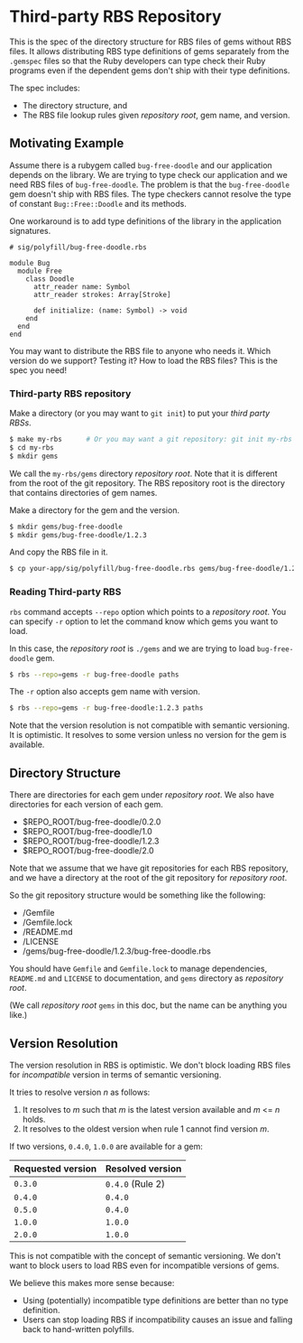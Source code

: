 # Third-party RBS Repository

This is the spec of the directory structure for RBS files of gems without RBS files. It allows distributing RBS type definitions of gems separately from the `.gemspec` files so that the Ruby developers can type check their Ruby programs even if the dependent gems don't ship with their type definitions.

The spec includes:

* The directory structure, and
* The RBS file lookup rules given _repository root_, gem name, and version.

## Motivating Example

Assume there is a rubygem called `bug-free-doodle` and our application depends on the library. We are trying to type check our application and we need RBS files of `bug-free-doodle`. The problem is that the `bug-free-doodle` gem doesn't ship with RBS files. The type checkers cannot resolve the type of constant `Bug::Free::Doodle` and its methods.

One workaround is to add type definitions of the library in the application signatures.

```rbs
# sig/polyfill/bug-free-doodle.rbs

module Bug
  module Free
    class Doodle
      attr_reader name: Symbol
      attr_reader strokes: Array[Stroke]

      def initialize: (name: Symbol) -> void
    end
  end
end
```

You may want to distribute the RBS file to anyone who needs it. Which version do we support? Testing it? How to load the RBS files? This is the spec you need!

### Third-party RBS repository

Make a directory (or you may want to `git init`) to put your _third party RBSs_.

```sh
$ make my-rbs      # Or you may want a git repository: git init my-rbs
$ cd my-rbs
$ mkdir gems
```

We call the `my-rbs/gems` directory _repository root_. Note that it is different from the root of the git repository. The RBS repository root is the directory that contains directories of gem names.

Make a directory for the gem and the version.

```sh
$ mkdir gems/bug-free-doodle
$ mkdir gems/bug-free-doodle/1.2.3
```

And copy the RBS file in it.

```sh
$ cp your-app/sig/polyfill/bug-free-doodle.rbs gems/bug-free-doodle/1.2.3
```

### Reading Third-party RBS

`rbs` command accepts `--repo` option which points to a _repository root_. You can specify `-r` option to let the command know which gems you want to load.

In this case, the _repository root_ is `./gems` and we are trying to load `bug-free-doodle` gem.

```sh
$ rbs --repo=gems -r bug-free-doodle paths
```

The `-r` option also accepts gem name with version.

```sh
$ rbs --repo=gems -r bug-free-doodle:1.2.3 paths
```

Note that the version resolution is not compatible with semantic versioning. It is optimistic. It resolves to some version unless no version for the gem is available.

## Directory Structure

There are directories for each gem under _repository root_. We also have directories for each version of each gem.

- $REPO_ROOT/bug-free-doodle/0.2.0
- $REPO_ROOT/bug-free-doodle/1.0
- $REPO_ROOT/bug-free-doodle/1.2.3
- $REPO_ROOT/bug-free-doodle/2.0

Note that we assume that we have git repositories for each RBS repository, and we have a directory at the root of the git repository for _repository root_.

So the git repository structure would be something like the following:

- /Gemfile
- /Gemfile.lock
- /README.md
- /LICENSE
- /gems/bug-free-doodle/1.2.3/bug-free-doodle.rbs

You should have `Gemfile` and `Gemfile.lock` to manage dependencies, `README.md` and `LICENSE` to documentation, and `gems` directory as _repository root_.

(We call _repository root_ `gems` in this doc, but the name can be anything you like.)

## Version Resolution

The version resolution in RBS is optimistic. We don't block loading RBS files for _incompatible_ version in terms of semantic versioning.

It tries to resolve version _n_ as follows:

1. It resolves to _m_ such that _m_ is the latest version available and _m_ <= _n_ holds.
2. It resolves to the oldest version when rule 1 cannot find version _m_.

If two versions, `0.4.0`, `1.0.0` are available for a gem:

| Requested version | Resolved version |
|-------------------|------------------|
| `0.3.0`           | `0.4.0` (Rule 2) |
| `0.4.0`           | `0.4.0`          |
| `0.5.0`           | `0.4.0`          |
| `1.0.0`           | `1.0.0`          |
| `2.0.0`           | `1.0.0`          |

This is not compatible with the concept of semantic versioning. We don't want to block users to load RBS even for incompatible versions of gems.

We believe this makes more sense because:

* Using (potentially) incompatible type definitions are better than no type definition.
* Users can stop loading RBS if incompatibility causes an issue and falling back to hand-written polyfills.


